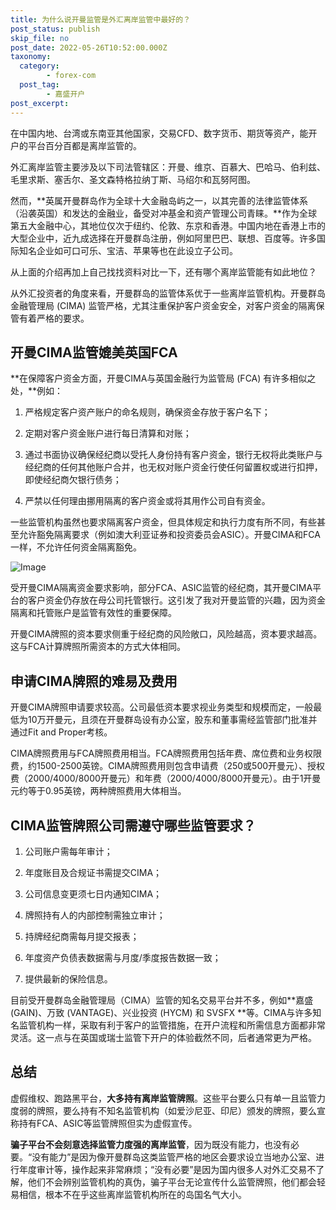```yaml
---
title: 为什么说开曼监管是外汇离岸监管中最好的？
post_status: publish
skip_file: no
post_date: 2022-05-26T10:52:00.000Z
taxonomy:
  category:
        - forex-com
  post_tag:
        - 嘉盛开户
post_excerpt: 
---
```

在中国内地、台湾或东南亚其他国家，交易CFD、数字货币、期货等资产，能开户的平台百分百都是离岸监管的。

外汇离岸监管主要涉及以下司法管辖区：开曼、维京、百慕大、巴哈马、伯利兹、毛里求斯、塞舌尔、圣文森特格拉纳丁斯、马绍尔和瓦努阿图。

然而，**英属开曼群岛作为全球十大金融岛屿之一，以其完善的法律监管体系（沿袭英国）和发达的金融业，备受对冲基金和资产管理公司青睐。**作为全球第五大金融中心，其地位仅次于纽约、伦敦、东京和香港。中国内地在香港上市的大型企业中，近九成选择在开曼群岛注册，例如阿里巴巴、联想、百度等。许多国际知名企业如可口可乐、宝洁、苹果等也在此设立子公司。

从上面的介绍再加上自己找找资料对比一下，还有哪个离岸监管能有如此地位？

从外汇投资者的角度来看，开曼群岛的监管体系优于一些离岸监管机构。开曼群岛金融管理局 (CIMA) 监管严格，尤其注重保护客户资金安全，对客户资金的隔离保管有着严格的要求。

## 开曼CIMA监管媲美英国FCA

**在保障客户资金方面，开曼CIMA与英国金融行为监管局 (FCA) 有许多相似之处，**例如：

1. 严格规定客户资产账户的命名规则，确保资金存放于客户名下；

1. 定期对客户资金账户进行每日清算和对账；

1. 通过书面协议确保经纪商以受托人身份持有客户资金，银行无权将此类账户与经纪商的任何其他账户合并，也无权对账户资金行使任何留置权或进行扣押，即使经纪商欠银行债务；

1. 严禁以任何理由挪用隔离的客户资金或将其用作公司自有资金。

一些监管机构虽然也要求隔离客户资金，但具体规定和执行力度有所不同，有些甚至允许豁免隔离要求（例如澳大利亚证券和投资委员会ASIC）。开曼CIMA和FCA一样，不允许任何资金隔离豁免。

![Image](https://prod-files-secure.s3.us-west-2.amazonaws.com/39ed1227-6d7d-4570-be36-9ccd4a2c4241/bd849744-3fcb-4a37-8312-357962c8f065/image.png?X-Amz-Algorithm=AWS4-HMAC-SHA256&X-Amz-Content-Sha256=UNSIGNED-PAYLOAD&X-Amz-Credential=ASIAZI2LB4664LGQOMXF%2F20250715%2Fus-west-2%2Fs3%2Faws4_request&X-Amz-Date=20250715T161343Z&X-Amz-Expires=3600&X-Amz-Security-Token=IQoJb3JpZ2luX2VjEDAaCXVzLXdlc3QtMiJIMEYCIQD1Jj5LBBMPrwyJ5bXrF1PXIl%2B1tJZyuNdZYGOu400mFgIhAI%2FYW50fxX0NrmutriVzfDsmf3dQ0ay8ndnkoxv8j3qrKv8DCEkQABoMNjM3NDIzMTgzODA1IgwHyvxKSUcb4%2FS3qvMq3ANG4rHgTbWeYVemoshCEdoKGUjaTNaNPt8cBb4fyUVZw8SiCo6jtCMTPOLr9lPrx8UcioNGrOuLPl2GfcUO8X6GTvjhsiK1Z1wCdlXre6wNtMLdervY79teNMTEIwO93N171T3OVxqAAzMcXsO5WNz9juqwinmhVt6uWNnFTw1bLFI5Cs%2FUatK0Ru13%2F7aelTB7BSGhXLZPMBRUSfzYhpL2LaDKN0Z4MqLF80ZbDRuFz8S9VGQarCMHC%2B7d%2FHWjsG16bUDQYaGvf%2BdjTizWqbjRqzfYv6VinULg%2BwPkxyf9R2YcJMJI7hweCuy5cs7EKdR4nSCXJWQIuEaRsop8h84U6%2B%2Fb2JZINq0gEE9r7havmoHIliWKDq959NiXdyNWFe5PCIOulrDB92mOWlK63fRTwNtbaMMom9huaKeH2x9rx0ZNMl5jNxbOnwThQDMWFluyaQ%2Fx7kVyELaf8z2KiEl8rvBHAocfexGYyW44HnQZYKJsXjvfPb1iyutlSJEYoWoX94BdecilLKPme%2B5NIfU4Kj3Z2zthvSeJ8aw4WNtYkqv9f9Yp0jecpaAqnRmeFUMoAfA27hegLPadtaGUU5J2aV8LkapqRKfz548GYBx5b1mWvtAJDj2ZawAZtTDD6NnDBjqkAfTE5dXViHEMG0Fk%2F1UkGOFQ0BMhmdR2hlBb38w9rWubTU8RbzQtmnIx65c5EI0Nn0BCP6ob7W9fsgSmRAKI7OdUuI7EHF%2BD12JeFHIrGv6stB4HKy5hTBfYu6foDnUJ5ZXba4yvsrbM9kJJ86FEbr7kqsPSoDA6wWMnmfBlG72ghfdqE7ewCnoZVFXYby8uDEeEOhqdzm5lT8ai6cW%2BOiDsesoy&X-Amz-Signature=5b64dbae083e2f203068f8d63fdef700b2dea6309623fbd3c378c2278c4af640&X-Amz-SignedHeaders=host&x-amz-checksum-mode=ENABLED&x-id=GetObject)

受开曼CIMA隔离资金要求影响，部分FCA、ASIC监管的经纪商，其开曼CIMA平台的客户资金仍存放在母公司托管银行。这引发了我对开曼监管的兴趣，因为资金隔离和托管账户是监管有效性的重要保障。

开曼CIMA牌照的资本要求侧重于经纪商的风险敞口，风险越高，资本要求越高。这与FCA计算牌照所需资本的方式大体相同。

## **申请CIMA牌照的难易及费用**

开曼CIMA牌照申请要求较高。公司最低资本要求视业务类型和规模而定，一般最低为10万开曼元，且须在开曼群岛设有办公室，股东和董事需经监管部门批准并通过Fit and Proper考核。

CIMA牌照费用与FCA牌照费用相当。FCA牌照费用包括年费、席位费和业务权限费，约1500-2500英镑。CIMA牌照费用则包含申请费（250或500开曼元）、授权费（2000/4000/8000开曼元）和年费（2000/4000/8000开曼元）。由于1开曼元约等于0.95英镑，两种牌照费用大体相当。

## CIMA监管牌照公司需遵守哪些监管要求？

1. 公司账户需每年审计；

1. 年度账目及合规证书需提交CIMA；

1. 公司信息变更须七日内通知CIMA；

1. 牌照持有人的内部控制需独立审计；

1. 持牌经纪商需每月提交报表；

1. 年度资产负债表数据需与月度/季度报告数据一致；

1. 提供最新的保险信息。

目前受开曼群岛金融管理局（CIMA）监管的知名交易平台并不多，例如**嘉盛 (GAIN)、万致 (VANTAGE)、兴业投资 (HYCM) 和 SVSFX **等。CIMA与许多知名监管机构一样，采取有利于客户的监管措施，在开户流程和所需信息方面都非常灵活。这一点与在英国或瑞士监管下开户的体验截然不同，后者通常更为严格。

## 总结

虚假维权、跑路黑平台，**大多持有离岸监管牌照**。这些平台要么只有单一且监管力度弱的牌照，要么持有不知名监管机构（如爱沙尼亚、印尼）颁发的牌照，要么宣称持有FCA、ASIC等监管牌照但实为虚假宣传。

**骗子平台不会刻意选择监管力度强的离岸监管**，因为既没有能力，也没有必要。“没有能力”是因为像开曼群岛这类监管严格的地区会要求设立当地办公室、进行年度审计等，操作起来非常麻烦；“没有必要”是因为国内很多人对外汇交易不了解，他们不会辨别监管机构的真伪，骗子平台无论宣传什么监管牌照，他们都会轻易相信，根本不在乎这些离岸监管机构所在的岛国名气大小。